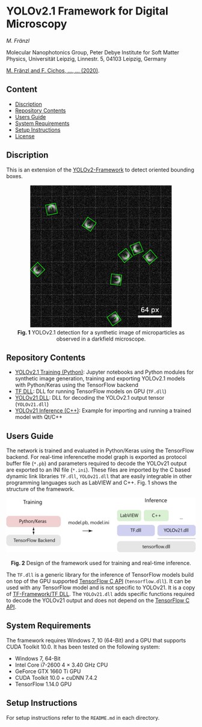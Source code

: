 # YOLOv2.1 Framework for Digital Microscopy

*M. Fränzl*

Molecular Nanophotonics Group, Peter Debye Institute for Soft Matter Physics, Universität Leipzig, Linnestr. 5, 04103 Leipzig, Germany

[M. Fränzl and F. Cichos, ..., ... (2020)](https://home.uni-leipzig.de/~physik/sites/mona/).

## Content

- [Discription](#discription)
- [Repository Contents](#repository-contents)
- [Users Guide](#users-guide)
- [System Requirements](#system-requirements)
- [Setup Instructions](#setup-instructions)
- [License](./LICENSE)

## Discription 

This is an extension of the [YOLOv2-Framework](https://github.com/molecular-nanophotonics/YOLOv2-Framework/) to detect oriented bounding boxes. 

<!-- This is a framework for the real-time localization and classification of objects in optical microscopy images using a single-shot covolutional neural network YOLO ("You Only Look Once") . We adapted the YOLOv2 architecture enabling to localize and classify objects at very low signal-to-noise ratios for images as large as 416 x 416 px at frame rates of up to 100 fps. Here, we provide scripts to train the network in Python/Keras using the TensorFlow backend and source codes to run the model inference on a GPU with C++ or LabVIEW.
-->

<p align="center">
  <img src="Resources/YOLOv21-Detection-Example.png" width=380> <br>
  <b>Fig. 1</b> YOLOv2.1 detection for a synthetic image of microparticles as observed in a darkfield microscope.
</p>


## Repository Contents

- [YOLOv2.1 Training (Python)](./YOLOv2%20Training%20(Python)):  Jupyter notebooks and Python modules for synthetic image generation, training and exporting YOLOv2.1 models with Python/Keras using the TensorFlow backend
- [TF DLL](./TF%20DLL): DLL for running TensorFlow models on GPU (`TF.dll`)
- [YOLOv21 DLL](./YOLOv21%20DLL): DLL for decoding the YOLOv2.1 output tensor (`YOLOv21.dll`)
- [YOLOv21 Inference (C++)](./YOLOv21%20Inference%20(C%2B%2B)): Example for importing and running a trained model with Qt/C++

## Users Guide

The network is trained and evaluated in Python/Keras using the TensorFlow backend. For real-time inferencethe model graph is exported as protocol buffer file (`*.pb`) and parameters required to decode the YOLOv21 output are exported to an INI file (`*.ini`). These files are imported by the C based dynamic link libraries `TF.dll`, `YOLOv21.dll` that are easily integrable in other programming languages such as LabVIEW and C++. Fig. 1 shows the structure of the framework.

<p align="center">
  <img src="Resources/YOLOv21-Framework-Design.png" width=550> <br><br>
  <b>Fig. 2</b> Design of the framework used for training and real-time inference.
</p>

The `TF.dll` is a generic library for the inference of TensorFlow models build on top of the GPU supported [TensorFlow C API](https://www.tensorflow.org/install/lang_c) (`tensorflow.dll`). It can be used with any TensorFlow model and is not specific to YOLOv21. It is a copy of [TF-Framework/TF DLL](https://github.com/Molecular-Nanophotonics/TF-Framework). The `YOLOv21.dll` adds specific functions required to decode the YOLOv21 output and does not depend on the [TensorFlow C API](https://www.tensorflow.org/install/lang_c).

## System Requirements

 The framework requires Windows 7, 10 (64-Bit) and a GPU that supports CUDA Toolkit 10.0. It has been tested on the following system:
 - Windows 7, 64-Bit
 - Intel Core i7-2600 4 × 3.40 GHz CPU
 - GeForce GTX 1660 Ti GPU
 - CUDA Toolkit 10.0 + cuDNN 7.4.2
 - TensorFlow 1.14.0 GPU

## Setup Instructions

For setup instructions refer to the `README.md` in each directory. 
